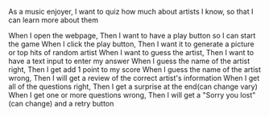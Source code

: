 As a music enjoyer, I want to quiz how much about artists I know, so that I can learn more about them

When I open the webpage,
Then I want to have a play button so I can start the game
When I click the play button,
Then I want it to generate a picture or top hits of random artist
When I want to guess the artist, 
Then I want to have a text input to enter my answer
When I guess the name of the artist right, 
Then I get add 1 point to my score
When I guess the name of the artist wrong, 
Then I will get a review of the correct artist's information 
When I get all of the questions right, 
Then I get a surprise at the end(can change vary)
When I get one or more questions wrong, 
Then I will get a "Sorry you lost"(can change) and a retry button 
